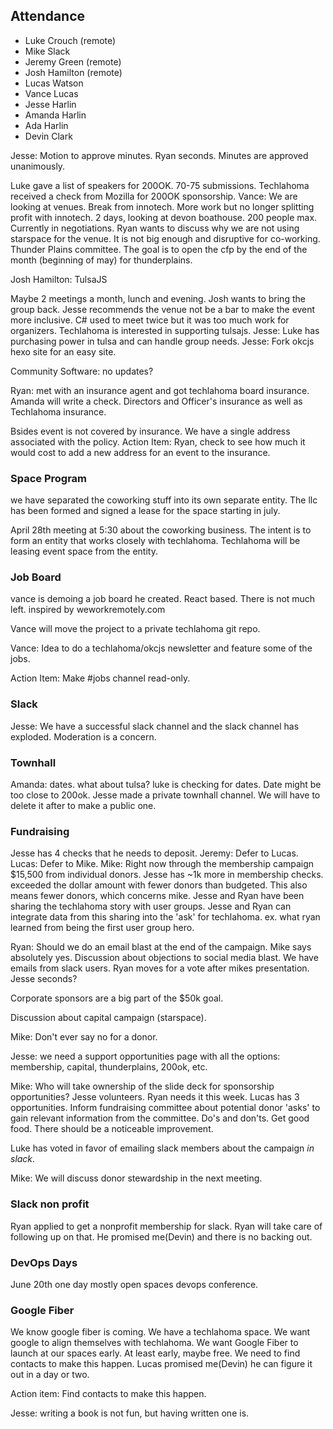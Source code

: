 
## Attendance
* Luke Crouch (remote)
* Mike Slack
* Jeremy Green (remote)
* Josh Hamilton (remote)
* Lucas Watson
* Vance Lucas
* Jesse Harlin
* Amanda Harlin
* Ada Harlin
* Devin Clark

Jesse: Motion to approve minutes. Ryan seconds. Minutes are approved unanimously. 

Luke gave a list of speakers for 200OK. 70-75 submissions.
Techlahoma received a check from Mozilla for 200OK sponsorship.
Vance: We are looking at venues. Break from innotech. More work but no longer splitting profit with innotech. 2 days, looking at devon boathouse. 200 people max. Currently in negotiations.
Ryan wants to discuss why we are not using starspace for the venue. It is not big enough and disruptive for co-working.
Thunder Plains committee.
The goal is to open the cfp by the end of the month (beginning of may) for thunderplains.

Josh Hamilton: TulsaJS

Maybe 2 meetings a month, lunch and evening. Josh wants to bring the group back. Jesse recommends the venue not be a bar to make the event more inclusive. C# used to meet twice but it was too much work for organizers.
Techlahoma is interested in supporting tulsajs.
Jesse: Luke has purchasing power in tulsa and can handle group needs.
Jesse: Fork okcjs hexo site for an easy site.

Community Software: no updates?

Ryan: met with an insurance agent and got techlahoma board insurance. Amanda will write a check. Directors and Officer's insurance as well as Techlahoma insurance. 

Bsides event is not covered by insurance. We have a single address associated with the policy.
Action Item: Ryan, check to see how much it would cost to add a new address for an event to the insurance.

### Space Program
we have separated the coworking stuff into its own separate entity. The llc has been formed and signed a lease for the space starting in july.

April 28th meeting at 5:30 about the coworking business. The intent is to form an entity that works closely with techlahoma. Techlahoma will be leasing event space from the entity.

### Job Board
vance is demoing a job board he created. React based. There is not much left. inspired by weworkremotely.com

Vance will move the project to a private techlahoma git repo. 

Vance: Idea to do a techlahoma/okcjs newsletter and feature some of the jobs.

Action Item: Make #jobs channel read-only.

### Slack
Jesse: We have a successful slack channel and the slack channel has exploded. Moderation is a concern.

### Townhall
Amanda: dates. what about tulsa? luke is checking for dates. Date might be too close to 200ok.
Jesse made a private townhall channel. We will have to delete it after to make a public one.

### Fundraising
Jesse has 4 checks that he needs to deposit. 
Jeremy: Defer to Lucas.
Lucas: Defer to Mike.
Mike: Right now through the membership campaign $15,500 from individual donors. Jesse has ~1k more in membership checks. 
exceeded the dollar amount with fewer donors than budgeted. This also means fewer donors, which concerns mike. Jesse and Ryan have been sharing the techlahoma story with user groups. Jesse and Ryan can integrate data from this sharing into the 'ask' for techlahoma. ex. what ryan learned from being the first user group hero.

Ryan: Should we do an email blast at the end of the campaign. Mike says absolutely yes. Discussion about objections to social media blast. We have emails from slack users.
Ryan moves for a vote after mikes presentation. Jesse seconds?

Corporate sponsors are a big part of the $50k goal. 

Discussion about capital campaign (starspace). 

Mike: Don't ever say no for a donor.

Jesse: we need a support opportunities page with all the options: membership, capital, thunderplains, 200ok, etc.

Mike: Who will take ownership of the slide deck for sponsorship opportunities? Jesse volunteers. Ryan needs it this week. Lucas has 3 opportunities. 
Inform fundraising committee about potential donor 'asks' to gain relevant information from the committee. Do's and don'ts.
Get good food. There should be a noticeable improvement.

Luke has voted in favor of emailing slack members about the campaign _in slack_.

Mike: We will discuss donor stewardship in the next meeting.

### Slack non profit
Ryan applied to get a nonprofit membership for slack.
Ryan will take care of following up on that. He promised me(Devin) and there is no backing out.

### DevOps Days
June 20th one day mostly open spaces devops conference. 

### Google Fiber
We know google fiber is coming. We have a techlahoma space. We want google to align themselves with techlahoma.
We want Google Fiber to launch at our spaces early. At least early, maybe free. We need to find contacts to make this happen.
Lucas promised me(Devin) he can figure it out in a day or two.

Action item: Find contacts to make this happen. 

Jesse: writing a book is not fun, but having written one is. 















